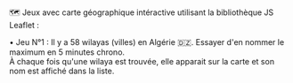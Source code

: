 🗺️ Jeux avec carte géographique intéractive utilisant la bibliothèque JS Leaflet : 
  
• Jeu N°1 : Il y a 58 wilayas (villes) en Algérie 🇩🇿. Essayer d'en nommer le maximum en 5 minutes chrono.  
À chaque fois qu'une wilaya est trouvée, elle apparait sur la carte et son nom est affiché dans la liste.  
